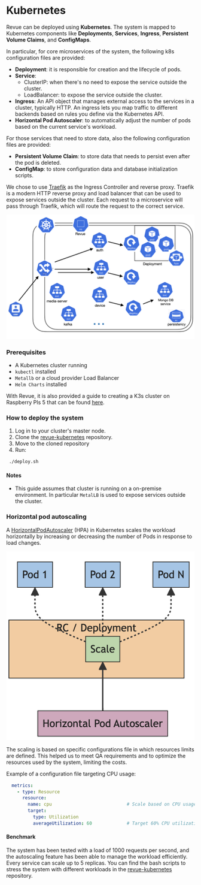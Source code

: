 # Kubernetes

Revue can be deployed using **Kubernetes**.
The system is mapped to Kubernetes components like **Deployments**,
**Services**, **Ingress**, **Persistent Volume Claims**, and **ConfigMaps**.

In particular, for core microservices of the system, the following k8s configuration files are provided:

- **Deployment**: it is responsible for creation and the lifecycle of pods.
- **Service**:
    - ClusterIP: when there's no need to expose the service outside the cluster.
    - LoadBalancer: to expose the service outside the cluster.
- **Ingress**: An API object that manages external access to the services in a cluster, typically HTTP. An ingress lets
  you map traffic to different backends based on rules you define via the Kubernetes API.
- **Horizontal Pod Autoscaler**: to automatically adjust the number of pods based on the current service's workload.

For those services that need to store data, also the following configuration files are provided:

- **Persistent Volume Claim**: to store data that needs to persist even after the pod is deleted.
- **ConfigMap**: to store configuration data and database initialization scripts.

We chose to use [Traefik](https://traefik.io/) as the Ingress Controller and reverse proxy.
Traefik is a modern HTTP reverse proxy and load balancer that can be used to expose services outside the cluster.
Each request to a microservice will pass through Traefik, which will route the request to the correct service.

![Kubernetes](../img/kubernetes-deployment.png)

### Prerequisites

- A Kubernetes cluster running
- `kubectl` installed
- `Metallb` or a cloud provider Load Balancer
- `Helm Charts` installed

With Revue, it is also provided a guide to creating a K3s cluster on Raspberry PIs 5
that can be found [here](https://github.com/revue-org/revue-kubernetes).

### How to deploy the system

1. Log in to your cluster's master node.
2. Clone the [revue-kubernetes](https://github.com/revue-org/revue-kubernetes/) repository.
3. Move to the cloned repository
4. Run:

```bash
 ./deploy.sh
```

#### Notes

- This guide assumes that cluster is running on a on-premise environment. In particular `MetalLB` is used to expose
  services outside the cluster.

### Horizontal pod autoscaling

A [HorizontalPodAutoscaler](https://kubernetes.io/docs/tasks/run-application/horizontal-pod-autoscale/) (HPA)
in Kubernetes scales the workload horizontally by increasing or decreasing the number of Pods in response to load
changes.

![HPA](../img/hpa-kubernetes.png)

The scaling is based on specific configurations file in which resources limits are defined.
This helped us to meet QA requirements and to optimize the resources used by the system, limiting the costs.

Example of a configuration file targeting CPU usage:

```yaml
  metrics:
    - type: Resource
      resource:
        name: cpu                            # Scale based on CPU usage
        target:
          type: Utilization
          averageUtilization: 60             # Target 60% CPU utilization
```

#### Benchmark

The system has been tested with a load of 1000 requests per second,
and the autoscaling feature has been able to manage the workload efficiently.
Every service can scale up to 5 replicas.
You can find the bash scripts to stress the system with different workloads in
the [revue-kubernetes](https://github.com/revue-org/revue-kubernetes) repository.

